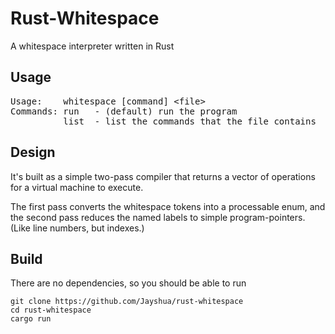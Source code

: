 # Rust-Whitespace
A whitespace interpreter written in Rust

## Usage
<pre>
Usage:    whitespace [command] &lt;file&gt;
Commands: run   - (default) run the program
          list  - list the commands that the file contains
</pre>

## Design
It's built as a simple two-pass compiler that returns a vector of operations for a virtual machine to execute.

The first pass converts the whitespace tokens into a processable enum, and the second pass reduces the named labels to simple program-pointers. (Like line numbers, but indexes.)

## Build
There are no dependencies, so you should be able to run

```
git clone https://github.com/Jayshua/rust-whitespace
cd rust-whitespace
cargo run
```